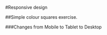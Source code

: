 #Responsive design 

##Simple colour squares exercise. 


###Changes from Mobile to Tablet to Desktop